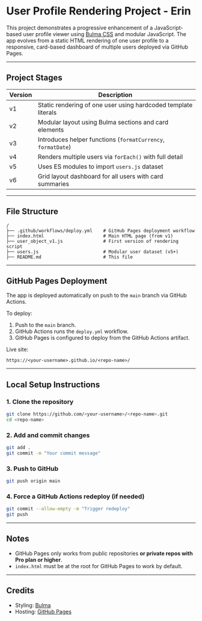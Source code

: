 # User Profile Rendering Project - Erin

This project demonstrates a progressive enhancement of a JavaScript-based user profile viewer using [Bulma CSS](https://bulma.io) and modular JavaScript. The app evolves from a static HTML rendering of one user profile to a responsive, card-based dashboard of multiple users deployed via GitHub Pages.

---

## Project Stages

| Version | Description |
|---------|-------------|
| v1      | Static rendering of one user using hardcoded template literals |
| v2      | Modular layout using Bulma sections and card elements |
| v3      | Introduces helper functions (`formatCurrency`, `formatDate`) |
| v4      | Renders multiple users via `forEach()` with full detail |
| v5      | Uses ES modules to import `users.js` dataset |
| v6      | Grid layout dashboard for all users with card summaries |

---

## File Structure

```plaintext
/
├── .github/workflows/deploy.yml    # GitHub Pages deployment workflow
├── index.html                      # Main HTML page (from v1)
├── user_object_v1.js               # First version of rendering script
├── users.js                        # Modular user dataset (v5+)
├── README.md                       # This file
````

---

## GitHub Pages Deployment

The app is deployed automatically on push to the `main` branch via GitHub Actions.

To deploy:

1. Push to the `main` branch.
2. GitHub Actions runs the `deploy.yml` workflow.
3. GitHub Pages is configured to deploy from the GitHub Actions artifact.

Live site:

```
https://<your-username>.github.io/<repo-name>/
```

---

## Local Setup Instructions

### 1. Clone the repository

```bash
git clone https://github.com/<your-username>/<repo-name>.git
cd <repo-name>
```

### 2. Add and commit changes

```bash
git add .
git commit -m "Your commit message"
```

### 3. Push to GitHub

```bash
git push origin main
```

### 4. Force a GitHub Actions redeploy (if needed)

```bash
git commit --allow-empty -m "Trigger redeploy"
git push
```

---

## Notes

* GitHub Pages only works from public repositories **or private repos with Pro plan or higher**.
* `index.html` must be at the root for GitHub Pages to work by default.

---

## Credits

* Styling: [Bulma](https://bulma.io)
* Hosting: [GitHub Pages](https://pages.github.com)
